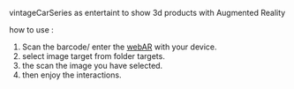 vintageCarSeries as entertaint to show 3d products with Augmented Reality

how to use :

1. Scan the barcode/ enter the [webAR](https://dramdani.github.io/vintageCarSeries/) with your device.
2. select image target from folder targets.
3. the scan the image you have selected.
4. then enjoy the interactions.
